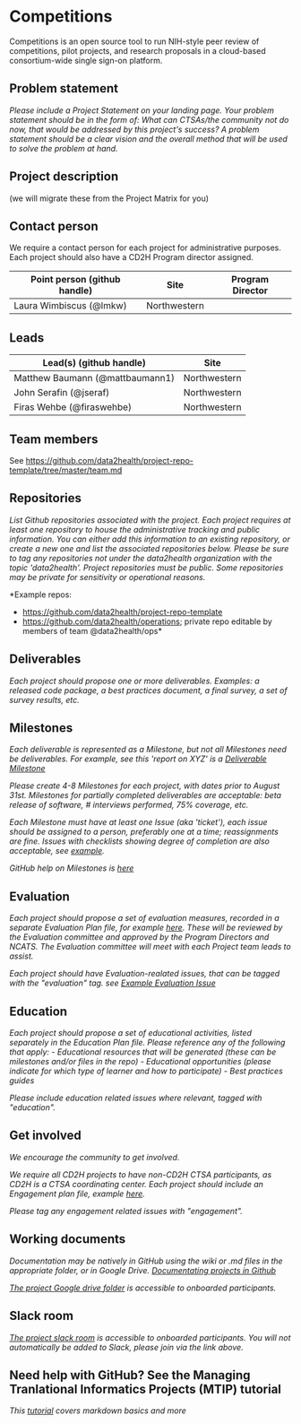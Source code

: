 # Competitions
Competitions is an open source tool to run NIH-style peer review of competitions, pilot projects, and research proposals in a cloud-based consortium-wide single sign-on platform.

## Problem statement
*Please include a Project Statement on your landing page. Your problem statement should be in the form of: What can CTSAs/the community not do now, that would be addressed by this project's success? A problem statement should be a clear vision and the overall method that will be used to solve the problem at hand.*

## Project description
(we will migrate these from the Project Matrix for you)


## Contact person

We require a contact person for each project for administrative purposes. Each project should also have a CD2H Program director assigned.

Point person (github handle) | Site | Program Director
----------|--------------|---------------
Laura Wimbiscus (@lmkw) | Northwestern | 

## Leads  

Lead(s) (github handle) | Site
----------|--------------|
Matthew Baumann (@mattbaumann1) | Northwestern 
John Serafin (@jseraf) | Northwestern
Firas Wehbe (@firaswehbe) | Northwestern


## Team members 

See https://github.com/data2health/project-repo-template/tree/master/team.md

## Repositories

*List Github repositories associated with the project. Each project requires at least one repository to house the administrative tracking and public information. You can either add this information to an existing repository, or create a new one and list the associated repositories below. Please be sure to tag any repositories not under the data2health organization with the topic 'data2health'. Project repositories must be public. Some repositories may be private for sensitivity or operational reasons.*

*Example repos:
- https://github.com/data2health/project-repo-template
- https://github.com/data2health/operations; private repo editable by members of team @data2health/ops*

## Deliverables
*Each project should propose one or more deliverables. Examples: a released code package, a best practices document, a final survey, a set of survey results, etc.*

## Milestones 
*Each deliverable is represented as a Milestone, but not all Milestones need be deliverables. For example, see this 'report on XYZ' is a [Deliverable Milestone](https://github.com/data2health/project-repo-template/milestone/2)*

*Please create 4-8 Milestones for each project, with dates prior to August 31st.  Milestones for partially completed deliverables are acceptable: beta release of software, # interviews performed, 75% coverage, etc.*

*Each Milestone must have at least one Issue (aka 'ticket'), each issue should be assigned to a person, preferably one at a time; reassignments are fine. Issues with checklists showing degree of completion are also acceptable, see [example](https://github.com/data2health/project-repo-template/issues/2).*

*GitHub help on Milestones is [here](https://help.github.com/articles/creating-and-editing-milestones-for-issues-and-pull-requests/)*

## Evaluation
*Each project should propose a set of evaluation measures, recorded in a separate Evaluation Plan file, for example [here](https://github.com/data2health/project-repo-template/blob/master/evaluation.md). These will be reviewed by the Evaluation committee and approved by the Program Directors and NCATS. The Evaluation committee will meet with each Project team leads to assist.*

*Each project should have Evaluation-realated issues, that can be tagged with the "evaluation" tag. see [Example Evaluation Issue](https://github.com/data2health/project-repo-template/issues/5)*

## Education
*Each project should propose a set of educational activities, listed separately in the Education Plan file.*
*Please reference any of the following that apply:*
*- Educational resources that will be generated (these can be milestones and/or files in the repo)*
*- Educational opportunities (please indicate for which type of learner and how to participate)*
*- Best practices guides*

*Please include education related issues where relevant, tagged with "education".*

## Get involved
*We encourage the community to get involved.*

*We require all CD2H projects to have non-CD2H CTSA participants, as CD2H is a CTSA coordinating center. Each project should include an Engagement plan file, example [here](https://github.com/data2health/project-repo-template/blob/master/engagement.md).*

*Please tag any engagement related issues with "engagement".*

## Working documents
*Documentation may be natively in GitHub using the wiki or .md files in the appropriate folder, or in Google Drive.
[Documentating projects in Github](https://guides.github.com/features/wikis/)*

*[The project Google drive folder](https://drive.google.com/drive/u/0/folders/1vLp-H32KTNobiZF2cK82At90S6dVJNUf) is accessible to onboarded participants.*

## Slack room
*[The project slack room](https://cd2h.slack.com/messages/C9D9SQWEQ) is accessible to onboarded participants. You will not automatically be added to Slack, please join via the link above.*

## Need help with GitHub? See the Managing Tranlational Informatics Projects (MTIP) tutorial

*This [tutorial](https://data2health.github.io/mtip-tutorial/lessons/Lesson5.html) covers markdown basics and more*

